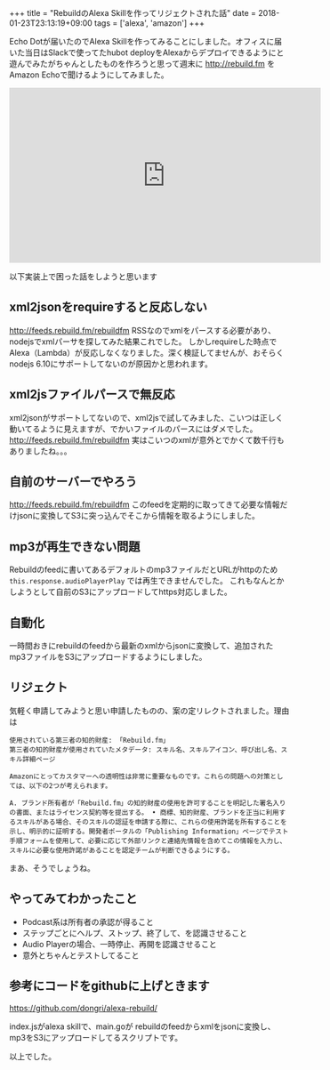 +++
title = "RebuildのAlexa Skillを作ってリジェクトされた話"
date = 2018-01-23T23:13:19+09:00
tags = ['alexa', 'amazon']
+++

Echo Dotが届いたのでAlexa Skillを作ってみることにしました。オフィスに届いた当日はSlackで使ってたhubot deployをAlexaからデプロイできるようにと遊んでみたがちゃんとしたものを作ろうと思って週末に http://rebuild.fm をAmazon Echoで聞けるようにしてみました。

<iframe width="560" height="315" src="https://www.youtube.com/embed/BttwX3ngw_E" frameborder="0" allow="autoplay; encrypted-media" allowfullscreen></iframe>

以下実装上で困った話をしようと思います

## xml2jsonをrequireすると反応しない

http://feeds.rebuild.fm/rebuildfm RSSなのでxmlをパースする必要があり、nodejsでxmlパーサを探してみた結果これでした。
しかしrequireした時点でAlexa（Lambda）が反応しなくなりました。深く検証してませんが、おそらくnodejs 6.10にサポートしてないのが原因かと思われます。

## xml2jsファイルパースで無反応

xml2jsonがサポートしてないので、xml2jsで試してみました、こいつは正しく動いてるように見えますが、でかいファイルのパースにはダメでした。http://feeds.rebuild.fm/rebuildfm 実はこいつのxmlが意外とでかくて数千行もありましたね。。。

## 自前のサーバーでやろう

http://feeds.rebuild.fm/rebuildfm このfeedを定期的に取ってきて必要な情報だけjsonに変換してS3に突っ込んでそこから情報を取るようにしました。

## mp3が再生できない問題

Rebuildのfeedに書いてあるデフォルトのmp3ファイルだとURLがhttpのため `this.response.audioPlayerPlay` では再生できませんでした。
これもなんとかしようとして自前のS3にアップロードしてhttps対応しました。

## 自動化

一時間おきにrebuildのfeedから最新のxmlからjsonに変換して、追加されたmp3ファイルをS3にアップロードするようにしました。

## リジェクト

気軽く申請してみようと思い申請したものの、案の定リレクトされました。理由は

```
使用されている第三者の知的財産: 「Rebuild.fm」
第三者の知的財産が使用されていたメタデータ: スキル名、スキルアイコン、呼び出し名、スキル詳細ページ 

Amazonにとってカスタマーへの透明性は非常に重要なものです。これらの問題への対策としては、以下の2つが考えられます。 

A. ブランド所有者が「Rebuild.fm」の知的財産の使用を許可することを明記した署名入りの書面、またはライセンス契約等を提出する。 • 商標、知的財産、ブランドを正当に利用するスキルがある場合、そのスキルの認証を申請する際に、これらの使用許諾を所有することを示し、明示的に証明する。開発者ポータルの「Publishing Information」ページでテスト手順フォームを使用して、必要に応じて外部リンクと連絡先情報を含めてこの情報を入力し、スキルに必要な使用許諾があることを認定チームが判断できるようにする。
```

まあ、そうでしょうね。

## やってみてわかったこと

* Podcast系は所有者の承認が得ること
* ステップごとにヘルプ、ストップ、終了して、を認識させること
* Audio Playerの場合、一時停止、再開を認識させること
* 意外とちゃんとテストしてること


## 参考にコードをgithubに上げときます

https://github.com/dongri/alexa-rebuild/

index.jsがalexa skillで、main.goが rebuildのfeedからxmlをjsonに変換し、mp3をS3にアップロードしてるスクリプトです。

以上でした。


